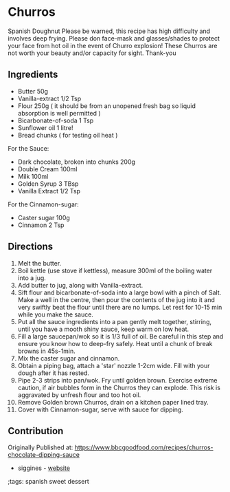 # Churros

Spanish Doughnut
Please be warned, this recipe has high difficulty and involves deep frying. Please don face-mask and glasses/shades to protect your face from hot oil in the event of Churro explosion! These Churros are not worth your beauty and/or capacity for sight. Thank-you

## Ingredients

- Butter 50g
- Vanilla-extract 1/2 Tsp
- Flour 250g ( it should be from an unopened fresh bag so liquid absorption is well permitted )
- Bicarbonate-of-soda 1 Tsp
- Sunflower oil 1 litre!
- Bread chunks ( for testing oil heat )

For the Sauce:
- Dark chocolate, broken into chunks 200g
- Double Cream 100ml
- Milk 100ml
- Golden Syrup 3 TBsp
- Vanilla Extract 1/2 Tsp

For the Cinnamon-sugar:
- Caster sugar 100g
- Cinnamon 2 Tsp

## Directions

1. Melt the butter.
2. Boil kettle (use stove if kettless), measure 300ml of the boiling water into a jug.
3. Add butter to jug, along with Vanilla-extract.
4. Sift flour and bicarbonate-of-soda into a large bowl with a pinch of Salt. Make a well in the centre, then pour the contents of the jug into it and very swiftly beat the flour until there are no lumps. Let rest for 10-15 min while you make the sauce.
5. Put all the sauce ingredients into a pan gently melt together, stirring, until you have a mooth shiny sauce, keep warm on low heat.
6. Fill a large saucepan/wok so it is 1/3 full of oil. Be careful in this step and ensure you know how to deep-fry safely. Heat until a chunk of break browns in 45s-1min.
7. Mix the caster sugar and cinnamon.
8. Obtain a piping bag, attach a 'star' nozzle 1-2cm wide. Fill with your dough after it has rested.
9. Pipe 2-3 strips into pan/wok. Fry until golden brown. Exercise extreme caution, if air bubbles form in the Churros they can explode. This risk is aggravated by unfresh flour and too hot oil.
10. Remove Golden brown Churros, drain on a kitchen paper lined tray.
11. Cover with Cinnamon-sugar, serve with sauce for dipping.

## Contribution

Originally Published at: https://www.bbcgoodfood.com/recipes/churros-chocolate-dipping-sauce

- siggines - [website](http://jacobsiggins.co.uk)

;tags: spanish sweet dessert
